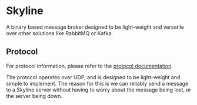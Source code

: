 # Skyline
A binary based message broker designed to be light-weight and versatile over other solutions like RabbitMQ or Kafka.

## Protocol
For protocol information, please refer to the [protocol documentation](./PROTOCOL.md).

The protocol operates over UDP, and is designed to be light-weight and simple to implement.
The reason for this is we can reliably send a message to a Skyline server without having to worry about the message being lost, or the server being down.